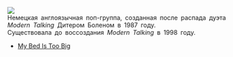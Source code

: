 ![](/songs/abc/Blue%20System/blue_system.jpg)  
Немецкая англоязычная поп-группа, созданная после распада дуэта *Modern Talking* Дитером Боленом в 1987 году.  
Существовала до воссоздания *Modern Talking* в 1998 году.

* [My Bed Is Too Big](/songs/abc/Blue%20System/My%20Bed%20Is%20Too%20Big)